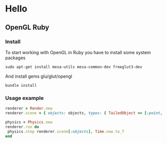 # Hello
## OpenGL Ruby
### Install
To start working with OpenGL in Ruby you have to install some system packages

    sudo apt-get install mesa-utils mesa-common-dev freeglut3-dev

And install gems glu/glut/opengl

    bundle install

 ### Usage example

 ```ruby
renderer = Render.new
renderer.scene = { objects: objects, types: { TailedObject => [:point, :path] } }

physics = Physics.new
renderer.run do
  physics.step renderer.scene[:objects], Time.now.to_f
end
 ```
 